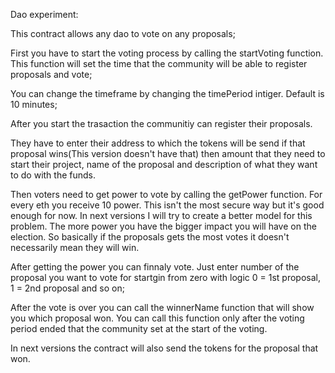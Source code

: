 Dao experiment:

This contract allows any dao to vote on any proposals;

First you have to start the voting process by calling the startVoting function. This function will set the time that the community will 
be able to register proposals and vote;

You can change the timeframe by changing the timePeriod intiger. Default is 10 minutes;


After you start the trasaction the communitiy can register their proposals. 

They have to enter their address to which the tokens will be send if that proposal wins(This version doesn't have that) then amount
that they need to start their project, name of the proposal and description of what they want to do with the funds.

Then voters need to get power to vote by calling the getPower function. For every eth you receive 10 power. 
This isn't the most secure way but it's good enough for now. In next versions I will try to create a better model for this problem.
The more power you have the bigger impact you will have on the election.
So basically if the proposals gets the most votes it doesn't necessarily mean they will win. 


After getting the power you can finnaly vote. Just enter number of the proposal you want to vote for startgin from zero 
with logic 0 = 1st proposal, 1 = 2nd proposal and so on;



After the vote is over you can call the winnerName function that will show you which proposal won. You can call this function only
after the voting period ended that the community set at the start of the voting.

In next versions the contract will also send the tokens for the proposal that won.
